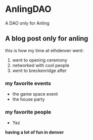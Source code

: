# AnlingDAO　
A DAO only for Anling

## A blog post only for anling

this is how my time at ethdenver went:

1. went to opening ceremony
2. networked with cool people
3. went to breckenridge after

### my favorite events

* the game space event
* the house party

### my favorite people
* Yaz

**having a lot of fun in denver**
